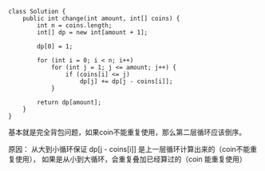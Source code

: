 ```
class Solution {
    public int change(int amount, int[] coins) {
        int n = coins.length;
        int[] dp = new int[amount + 1];
        
        dp[0] = 1;
        
        for (int i = 0; i < n; i++)
            for (int j = 1; j <= amount; j++) {
                if (coins[i] <= j)
                    dp[j] += dp[j - coins[i]];
            }
        
        return dp[amount];
    }
}
```

基本就是完全背包问题，如果coin不能重复使用，那么第二层循环应该倒序。

原因：
从大到小循环保证 dp[j - coins[i]] 是上一层循环计算出来的（coin不能重复使用），
如果是从小到大循环，会重复叠加已经算过的（coin 能重复使用）